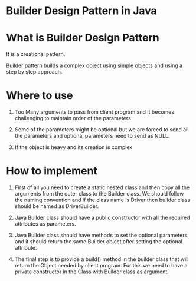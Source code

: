 Builder Design Pattern in Java
=====

# What is Builder Design Pattern

It is a creational pattern.

Builder pattern builds a complex object using simple objects and using a step by step approach.

# Where to use

1) Too Many arguments to pass from client program and it becomes challenging to maintain order of the parameters

2) Some of the parameters might be optional but we are forced to send all the parameters and optional parameters need to send as NULL.

3) If the object is heavy and its creation is complex

# How to implement

1) First of all you need to create a static nested class and then copy all the arguments from the outer class to the Builder class. We should follow the naming convention and if the class name is Driver then builder class should be named as DriverBuilder.

2) Java Builder class should have a public constructor with all the required attributes as parameters.

3) Java Builder class should have methods to set the optional parameters and it should return the same Builder object after setting the optional attribute.

4) The final step is to provide a build() method in the builder class that will return the Object needed by client program. For this we need to have a private constructor in the Class with Builder class as argument.